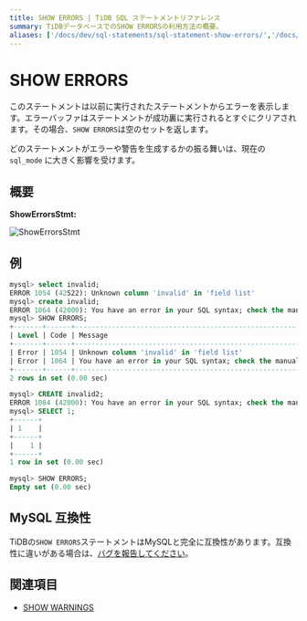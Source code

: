 ```yaml
---
title: SHOW ERRORS | TiDB SQL ステートメントリファレンス
summary: TiDBデータベースでのSHOW ERRORSの利用方法の概要。
aliases: ['/docs/dev/sql-statements/sql-statement-show-errors/','/docs/dev/reference/sql/statements/show-errors/']
---
```


# SHOW ERRORS

このステートメントは以前に実行されたステートメントからエラーを表示します。エラーバッファはステートメントが成功裏に実行されるとすぐにクリアされます。その場合、`SHOW ERRORS`は空のセットを返します。

どのステートメントがエラーや警告を生成するかの振る舞いは、現在の `sql_mode` に大きく影響を受けます。

## 概要

**ShowErrorsStmt:**

![ShowErrorsStmt](/media/sqlgram/ShowErrorsStmt.png)

## 例

```sql
mysql> select invalid;
ERROR 1054 (42S22): Unknown column 'invalid' in 'field list'
mysql> create invalid;
ERROR 1064 (42000): You have an error in your SQL syntax; check the manual that corresponds to your TiDB version for the right syntax to use line 1 column 14 near "invalid"
mysql> SHOW ERRORS;
+-------+------+-----------------------------------------------------------------------------------------------------------------------------------------------------------+
| Level | Code | Message                                                                                                                                                   |
+-------+------+-----------------------------------------------------------------------------------------------------------------------------------------------------------+
| Error | 1054 | Unknown column 'invalid' in 'field list'                                                                                                                  |
| Error | 1064 | You have an error in your SQL syntax; check the manual that corresponds to your TiDB version for the right syntax to use line 1 column 14 near "invalid"  |
+-------+------+-----------------------------------------------------------------------------------------------------------------------------------------------------------+
2 rows in set (0.00 sec)

mysql> CREATE invalid2;
ERROR 1064 (42000): You have an error in your SQL syntax; check the manual that corresponds to your TiDB version for the right syntax to use line 1 column 15 near "invalid2"
mysql> SELECT 1;
+------+
| 1    |
+------+
|    1 |
+------+
1 row in set (0.00 sec)

mysql> SHOW ERRORS;
Empty set (0.00 sec)
```

## MySQL 互換性

TiDBの`SHOW ERRORS`ステートメントはMySQLと完全に互換性があります。互換性に違いがある場合は、[バグを報告してください](https://docs.pingcap.com/tidb/stable/support)。

## 関連項目

* [SHOW WARNINGS](/sql-statements/sql-statement-show-warnings.md)